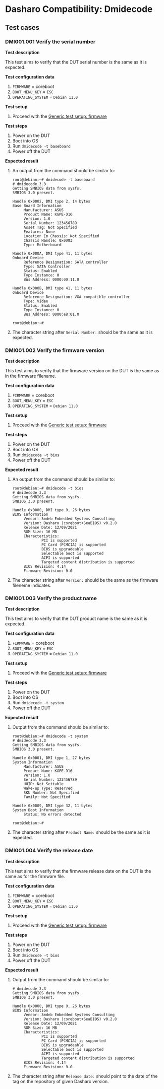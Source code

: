 # Dasharo Compatibility: Dmidecode

## Test cases

### DMI001.001 Verify the serial number

**Test description**

This test aims to verify that the DUT serial number is the same as it is 
expected.

**Test configuration data**

1. `FIRMWARE` = coreboot
2. `BOOT_MENU_KEY` = `ESC`
3. `OPERATING_SYSTEM` = `Debian 11.0`

**Test setup**

1. Proceed with the
   [Generic test setup: firmware](generic-test-setup#firmware)

**Test steps**

1. Power on the DUT
1. Boot into OS
1. Run `dmidecode -t baseboard`
1. Power off the DUT

**Expected result**

1. An output from the command should be similar to:

   ```
   root@debian:~# dmidecode -t baseboard
   # dmidecode 3.3
   Getting SMBIOS data from sysfs.
   SMBIOS 3.0 present.

   Handle 0x0002, DMI type 2, 14 bytes
   Base Board Information
        Manufacturer: ASUS
        Product Name: KGPE-D16
        Version: 1.0
        Serial Number: 123456789
        Asset Tag: Not Specified
        Features: None
        Location In Chassis: Not Specified
        Chassis Handle: 0x0003
        Type: Motherboard

   Handle 0x000A, DMI type 41, 11 bytes
   Onboard Device
        Reference Designation: SATA controller
        Type: SATA Controller
        Status: Enabled
        Type Instance: 0
        Bus Address: 0000:00:11.0

   Handle 0x000B, DMI type 41, 11 bytes
   Onboard Device
        Reference Designation: VGA compatible controller
        Type: Video
        Status: Enabled
        Type Instance: 0
        Bus Address: 0000:e8:01.0

   root@debian:~# 
   ```
1. The character string after `Serial Number:` should be the same as it is
   expected.

### DMI001.002 Verify the firmware version

**Test description**

This test aims to verify that the firmware version on the DUT is the same as in
the firmware filename.

**Test configuration data**

1. `FIRMWARE` = coreboot
1. `BOOT_MENU_KEY` = `ESC`
1. `OPERATING_SYSTEM` = `Debian 11.0`

**Test setup**

1. Proceed with the
   [Generic test setup: firmware](generic-test-setup#firmware)

**Test steps**

1. Power on the DUT
1. Boot into OS
1. Run `dmidecode -t bios`
1. Power off the DUT

**Expected result**

1. An output from the command should be similar to:

   ```
   root@debian:~# dmidecode -t bios
   # dmidecode 3.3
   Getting SMBIOS data from sysfs.
   SMBIOS 3.0 present.

   Handle 0x0000, DMI type 0, 26 bytes
   BIOS Information
        Vendor: 3mdeb Embedded Systems Consulting
        Version: Dasharo (coreboot+SeaBIOS) v0.2.0
        Release Date: 12/09/2021
        ROM Size: 16 MB
        Characteristics:
                PCI is supported
                PC Card (PCMCIA) is supported
                BIOS is upgradeable
                Selectable boot is supported
                ACPI is supported
                Targeted content distribution is supported
        BIOS Revision: 4.14
        Firmware Revision: 0.0
   ```
1. The character string after `Version:` should be the same as the firmware 
   fileneme indicates.

### DMI001.003 Verify the product name

**Test description**

This test aims to verify that the DUT product name is the same as it is 
expected.

**Test configuration data**

1. `FIRMWARE` = coreboot
2. `BOOT_MENU_KEY` = `ESC`
3. `OPERATING_SYSTEM` = `Debian 11.0`

**Test setup**

1. Proceed with the
   [Generic test setup: firmware](generic-test-setup#firmware)

**Test steps**

1. Power on the DUT
1. Boot into OS
1. Run `dmidecode -t system`
1. Power off the DUT

**Expected result**

1. Output from the command should be similar to:

   ```
   root@debian:~# dmidecode -t system
   # dmidecode 3.3
   Getting SMBIOS data from sysfs.
   SMBIOS 3.0 present.

   Handle 0x0001, DMI type 1, 27 bytes
   System Information
        Manufacturer: ASUS
        Product Name: KGPE-D16
        Version: 1.0
        Serial Number: 123456789
        UUID: Not Settable
        Wake-up Type: Reserved
        SKU Number: Not Specified
        Family: Not Specified

   Handle 0x0009, DMI type 32, 11 bytes
   System Boot Information
        Status: No errors detected

   root@debian:~#
   ```
1. The character string after `Product Name:` should be the same as it is
   expected.

### DMI001.004 Verify the release date

**Test description**

This test aims to verify that the firmware release date on the DUT is the same 
as for the firmware file.

**Test configuration data**

1. `FIRMWARE` = coreboot
1. `BOOT_MENU_KEY` = `ESC`
1. `OPERATING_SYSTEM` = `Debian 11.0`

**Test setup**

1. Proceed with the
   [Generic test setup: firmware](generic-test-setup#firmware)

**Test steps**

1. Power on the DUT
1. Boot into OS
1. Run `dmidecode -t bios`
1. Power off the DUT

**Expected result**

1. Output from the command should be similar to:

   ```
   # dmidecode 3.3
   Getting SMBIOS data from sysfs.
   SMBIOS 3.0 present.

   Handle 0x0000, DMI type 0, 26 bytes
   BIOS Information
        Vendor: 3mdeb Embedded Systems Consulting
        Version: Dasharo (coreboot+SeaBIOS) v0.2.0
        Release Date: 12/09/2021
        ROM Size: 16 MB
        Characteristics:
                PCI is supported
                PC Card (PCMCIA) is supported
                BIOS is upgradeable
                Selectable boot is supported
                ACPI is supported
                Targeted content distribution is supported
        BIOS Revision: 4.14
        Firmware Revision: 0.0
   ```
2. The character string after `Release date:` should point to the date of the
   tag on the repository of given Dasharo version.
